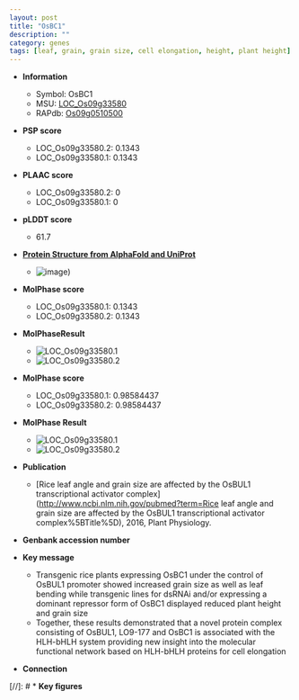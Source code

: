 ```yaml
---
layout: post
title: "OsBC1"
description: ""
category: genes
tags: [leaf, grain, grain size, cell elongation, height, plant height]
---
```


* **Information**  
    + Symbol: OsBC1  
    + MSU: [LOC_Os09g33580](http://rice.plantbiology.msu.edu/cgi-bin/ORF_infopage.cgi?orf=LOC_Os09g33580)  
    + RAPdb: [Os09g0510500](http://rapdb.dna.affrc.go.jp/viewer/gbrowse_details/irgsp1?name=Os09g0510500)  

* **PSP score**  
    + LOC_Os09g33580.2: 0.1343 
    + LOC_Os09g33580.1: 0.1343 

* **PLAAC score**  
    + LOC_Os09g33580.2: 0 
    + LOC_Os09g33580.1: 0 

* **pLDDT score**
    + 61.7

* **[Protein Structure from AlphaFold and UniProt](https://www.uniprot.org/uniprotkb/Q0J0G7/entry#structure)**
    + ![image](https://ricepsp.github.io/images/Q0/AF-Q0J0G7-F1.png))

* **MolPhase score**
    + LOC_Os09g33580.1: 0.1343
    + LOC_Os09g33580.2: 0.1343

* **MolPhaseResult**
    + ![LOC_Os09g33580.1](https://ricepsp.github.io/pictures/LOC_Os09g/LOC_Os09g33580.1.png)
    + ![LOC_Os09g33580.2](https://ricepsp.github.io/pictures/LOC_Os09g/LOC_Os09g33580.2.png)

* **MolPhase score**
    + LOC_Os09g33580.1: 0.98584437
    + LOC_Os09g33580.2: 0.98584437

* **MolPhase Result**
    + ![LOC_Os09g33580.1](https://304243504.github.io/Pictures/LOC_Os09g/LOC_Os09g33580.1.png)
    + ![LOC_Os09g33580.2](https://304243504.github.io/Pictures/LOC_Os09g/LOC_Os09g33580.2.png)

* **Publication**  
    + [Rice leaf angle and grain size are affected by the OsBUL1 transcriptional activator complex](http://www.ncbi.nlm.nih.gov/pubmed?term=Rice leaf angle and grain size are affected by the OsBUL1 transcriptional activator complex%5BTitle%5D), 2016, Plant Physiology.

* **Genbank accession number**  

* **Key message**  
    + Transgenic rice plants expressing OsBC1 under the control of OsBUL1 promoter showed increased grain size as well as leaf bending while transgenic lines for dsRNAi and/or expressing a dominant repressor form of OsBC1 displayed reduced plant height and grain size
    + Together, these results demonstrated that a novel protein complex consisting of OsBUL1, LO9-177 and OsBC1 is associated with the HLH-bHLH system providing new insight into the molecular functional network based on HLH-bHLH proteins for cell elongation

* **Connection**  

[//]: # * **Key figures**  


